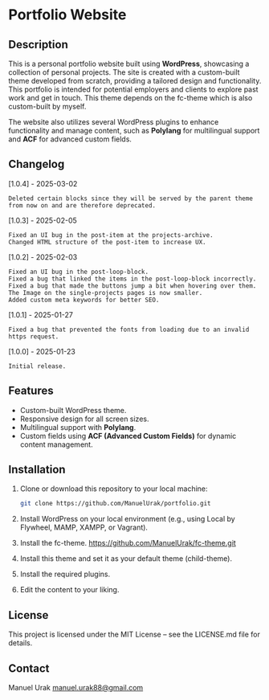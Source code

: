 # Portfolio Website

## Description

This is a personal portfolio website built using **WordPress**, showcasing a collection of personal projects. The site is created with a custom-built theme developed from scratch, providing a tailored design and functionality. This portfolio is intended for potential employers and clients to explore past work and get in touch. This theme depends on the fc-theme which is also custom-built by myself.

The website also utilizes several WordPress plugins to enhance functionality and manage content, such as **Polylang** for multilingual support and **ACF** for advanced custom fields.

## Changelog

[1.0.4] - 2025-03-02

    Deleted certain blocks since they will be served by the parent theme from now on and are therefore deprecated.

[1.0.3] - 2025-02-05

    Fixed an UI bug in the post-item at the projects-archive.
    Changed HTML structure of the post-item to increase UX.

[1.0.2] - 2025-02-03

    Fixed an UI bug in the post-loop-block.
    Fixed a bug that linked the items in the post-loop-block incorrectly.
    Fixed a bug that made the buttons jump a bit when hovering over them.
    The Image on the single-projects pages is now smaller.
    Added custom meta keywords for better SEO.

[1.0.1] - 2025-01-27

    Fixed a bug that prevented the fonts from loading due to an invalid https request.

[1.0.0] - 2025-01-23

    Initial release.

## Features

- Custom-built WordPress theme.
- Responsive design for all screen sizes.
- Multilingual support with **Polylang**.
- Custom fields using **ACF (Advanced Custom Fields)** for dynamic content management.

## Installation

1. Clone or download this repository to your local machine:

   ```bash
   git clone https://github.com/ManuelUrak/portfolio.git

   ```

2. Install WordPress on your local environment (e.g., using Local by Flywheel, MAMP, XAMPP, or Vagrant).
3. Install the fc-theme. https://github.com/ManuelUrak/fc-theme.git
4. Install this theme and set it as your default theme (child-theme).
5. Install the required plugins.
6. Edit the content to your liking.

## License

This project is licensed under the MIT License – see the LICENSE.md file for details.

## Contact

Manuel Urak
manuel.urak88@gmail.com
